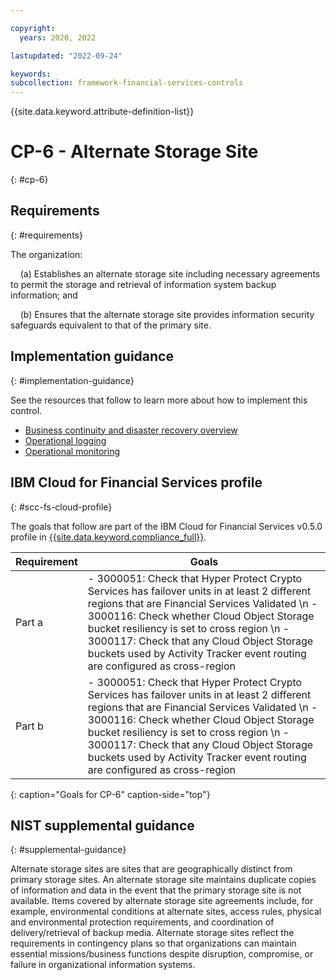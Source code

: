 ```yaml
---

copyright:
  years: 2020, 2022

lastupdated: "2022-09-24"

keywords: 
subcollection: framework-financial-services-controls
---
```


{{site.data.keyword.attribute-definition-list}}

# CP-6 - Alternate Storage Site
{: #cp-6}

## Requirements
{: #requirements}

The organization:

&nbsp;&nbsp;&nbsp;&nbsp;(a) Establishes an alternate storage site including necessary agreements to permit the storage and retrieval of information system backup information; and

&nbsp;&nbsp;&nbsp;&nbsp;(b) Ensures that the alternate storage site provides information security safeguards equivalent to that of the primary site.

## Implementation guidance
{: #implementation-guidance}

See the resources that follow to learn more about how to implement this control.

- [Business continuity and disaster recovery overview](/docs/framework-financial-services?topic=framework-financial-services-shared-bcdr)
- [Operational logging](/docs/framework-financial-services?topic=framework-financial-services-shared-logging-operational)
- [Operational monitoring](/docs/framework-financial-services?topic=framework-financial-services-shared-monitoring-operational)

## IBM Cloud for Financial Services profile
{: #scc-fs-cloud-profile}

The goals that follow are part of the IBM Cloud for Financial Services v0.5.0 profile in [{{site.data.keyword.compliance_full}}](/docs/security-compliance?topic=security-compliance-getting-started).

| Requirement | Goals |
|-------------|-------|
| Part a | - 3000051: Check that Hyper Protect Crypto Services has failover units in at least 2 different regions that are Financial Services Validated \n - 3000116: Check whether Cloud Object Storage bucket resiliency is set to cross region \n - 3000117: Check that any Cloud Object Storage buckets used by Activity Tracker event routing are configured as cross-region | 
| Part b | - 3000051: Check that Hyper Protect Crypto Services has failover units in at least 2 different regions that are Financial Services Validated \n - 3000116: Check whether Cloud Object Storage bucket resiliency is set to cross region \n - 3000117: Check that any Cloud Object Storage buckets used by Activity Tracker event routing are configured as cross-region | 
{: caption="Goals for CP-6" caption-side="top"}

## NIST supplemental guidance
{: #supplemental-guidance}

Alternate storage sites are sites that are geographically distinct from primary storage sites. An alternate storage site maintains duplicate copies of information and data in the event that the primary storage site is not available. Items covered by alternate storage site agreements include, for example, environmental conditions at alternate sites, access rules, physical and environmental protection requirements, and coordination of delivery/retrieval of backup media. Alternate storage sites reflect the requirements in contingency plans so that organizations can maintain essential missions/business functions despite disruption, compromise, or failure in organizational information systems.

